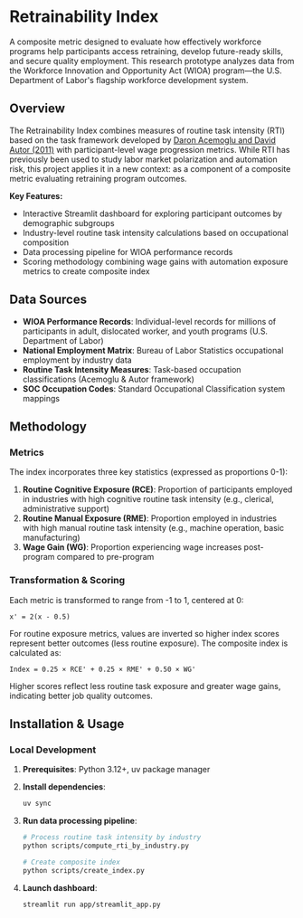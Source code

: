 # Retrainability Index

A composite metric designed to evaluate how effectively workforce programs help participants access retraining, develop future-ready skills, and secure quality employment. This research prototype analyzes data from the Workforce Innovation and Opportunity Act (WIOA) program—the U.S. Department of Labor's flagship workforce development system.

## Overview

The Retrainability Index combines measures of routine task intensity (RTI) based on the task framework developed by [Daron Acemoglu and David Autor (2011)](https://shapingwork.mit.edu/research/skills-tasks-and-technologies-implications-for-employment-and-earnings/) with participant-level wage progression metrics. While RTI has previously been used to study labor market polarization and automation risk, this project applies it in a new context: as a component of a composite metric evaluating retraining program outcomes.

**Key Features:**
- Interactive Streamlit dashboard for exploring participant outcomes by demographic subgroups
- Industry-level routine task intensity calculations based on occupational composition
- Data processing pipeline for WIOA performance records
- Scoring methodology combining wage gains with automation exposure metrics to create composite index

## Data Sources

- **WIOA Performance Records**: Individual-level records for millions of participants in adult, dislocated worker, and youth programs (U.S. Department of Labor)
- **National Employment Matrix**: Bureau of Labor Statistics occupational employment by industry data
- **Routine Task Intensity Measures**: Task-based occupation classifications (Acemoglu & Autor framework)
- **SOC Occupation Codes**: Standard Occupational Classification system mappings

## Methodology

### Metrics

The index incorporates three key statistics (expressed as proportions 0-1):

1. **Routine Cognitive Exposure (RCE)**: Proportion of participants employed in industries with high cognitive routine task intensity (e.g., clerical, administrative support)
2. **Routine Manual Exposure (RME)**: Proportion employed in industries with high manual routine task intensity (e.g., machine operation, basic manufacturing)  
3. **Wage Gain (WG)**: Proportion experiencing wage increases post-program compared to pre-program

### Transformation & Scoring

Each metric is transformed to range from -1 to 1, centered at 0:
```
x' = 2(x - 0.5)
```

For routine exposure metrics, values are inverted so higher index scores represent better outcomes (less routine exposure). The composite index is calculated as:

```
Index = 0.25 × RCE' + 0.25 × RME' + 0.50 × WG'
```

Higher scores reflect less routine task exposure and greater wage gains, indicating better job quality outcomes.

## Installation & Usage

### Local Development

1. **Prerequisites**: Python 3.12+, uv package manager

2. **Install dependencies**:
   ```bash
   uv sync
   ```

3. **Run data processing pipeline**:
   ```bash
   # Process routine task intensity by industry
   python scripts/compute_rti_by_industry.py
   
   # Create composite index
   python scripts/create_index.py
   ```

4. **Launch dashboard**:
   ```bash
   streamlit run app/streamlit_app.py
   ```



